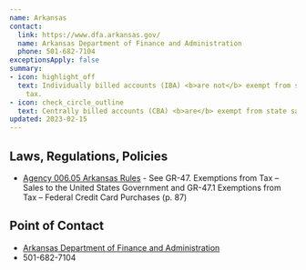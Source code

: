 ```yaml
---
name: Arkansas
contact:
  link: https://www.dfa.arkansas.gov/
  name: Arkansas Department of Finance and Administration
  phone: 501-682-7104
exceptionsApply: false
summary:
- icon: highlight_off
  text: Individually billed accounts (IBA) <b>are not</b> exempt from state sales
    tax.
- icon: check_circle_outline
  text: Centrally billed accounts (CBA) <b>are</b> exempt from state sales tax.
updated: 2023-02-15
---
```


## Laws, Regulations, Policies

* [Agency 006.05 Arkansas Rules](https://www.dfa.arkansas.gov/images/uploads/revenuePolicyLegalOffice/et2008_3.pdf) - See GR-47. Exemptions from Tax – Sales to the United States Government and GR-47.1 Exemptions from Tax – Federal Credit Card Purchases (p. 87)

## Point of Contact
- [Arkansas Department of Finance and Administration](https://www.dfa.arkansas.gov/)
- 501-682-7104
